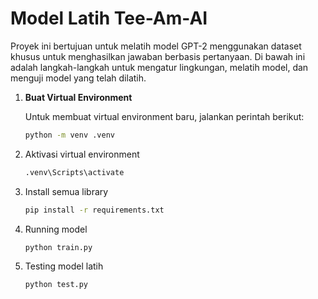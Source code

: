 # Model Latih Tee-Am-AI

Proyek ini bertujuan untuk melatih model GPT-2 menggunakan dataset khusus untuk menghasilkan jawaban berbasis pertanyaan. Di bawah ini adalah langkah-langkah untuk mengatur lingkungan, melatih model, dan menguji model yang telah dilatih.

1. **Buat Virtual Environment**

   Untuk membuat virtual environment baru, jalankan perintah berikut:

   ```bash
   python -m venv .venv

   ```

2. Aktivasi virtual environment

   ```bash
   .venv\Scripts\activate
   ```

3. Install semua library

   ```bash
   pip install -r requirements.txt
   ```

4. Running model

   ```bash
   python train.py
   ```

5. Testing model latih

   ```bash
   python test.py
   ```
